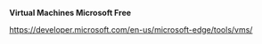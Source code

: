 
**Virtual Machines Microsoft Free**

https://developer.microsoft.com/en-us/microsoft-edge/tools/vms/
